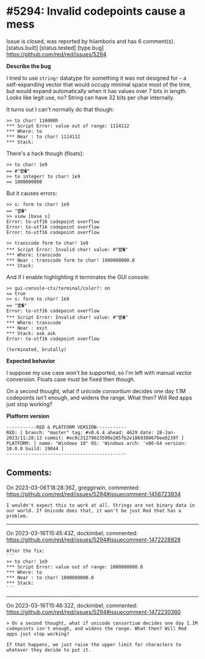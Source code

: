 
#5294: Invalid codepoints cause a mess
================================================================================
Issue is closed, was reported by hiiamboris and has 6 comment(s).
[status.built] [status.tested] [type.bug]
<https://github.com/red/red/issues/5294>

**Describe the bug**

I tried to use `string!` datatype for something it was not designed for - a self-expanding vector that would occupy minimal space most of the time, but would expand automatically when it has values over 7 bits in length. Looks like legit use, no? String can have 32 bits per char internally.

It turns out I can't normally do that though:
```
>> to char! 110000h
*** Script Error: value out of range: 1114112
*** Where: to
*** Near : to char! 1114112
*** Stack:
```

There's a hack though (floats):
```
>> to char! 1e9
== #"빲�"
>> to integer! to char! 1e9
== 1000000000
```

But it causes errors:
```
>> s: form to char! 1e9
== "빲�"
>> view [base s]
Error: to-utf16 codepoint overflow
Error: to-utf16 codepoint overflow
Error: to-utf16 codepoint overflow

>> transcode form to char! 1e9
*** Script Error: Invalid char! value: #"빲�"
*** Where: transcode
*** Near : transcode form to char! 1000000000.0
*** Stack:
```

And if I enable highlighting it terminates the GUI console:
```
>> gui-console-ctx/terminal/color?: on
== true
>> s: form to char! 1e9
== "빲�"
Error: to-utf16 codepoint overflow
*** Script Error: Invalid char! value: #"빲�"
*** Where: transcode
*** Near : exit
*** Stack: ask ask
Error: to-utf16 codepoint overflow

(terminated, brutally)
```

**Expected behavior**

I suppose my use case won't be supported, so I'm left with manual vector conversion. 
Floats case must be fixed then though.

On a second thought, what if unicode *consortium* decides one day 1.1M codepoints isn't enough, and widens the range. What then? Will Red apps just stop working?

**Platform version**
```
-----------RED & PLATFORM VERSION----------- 
RED: [ branch: "master" tag: #v0.6.4 ahead: 4629 date: 28-Jan-2023/11:28:13 commit: #ec0c31279023590e285fb2e1869380670ee0239f ]
PLATFORM: [ name: "Windows 10" OS: 'Windows arch: 'x86-64 version: 10.0.0 build: 19044 ]
--------------------------------------------
```


Comments:
--------------------------------------------------------------------------------

On 2023-03-06T18:28:36Z, greggirwin, commented:
<https://github.com/red/red/issues/5294#issuecomment-1456723934>

    I wouldn't expect this to work at all. Strings are not binary data in our world. If Unicode does that, it won't be just Red that has a problem.

--------------------------------------------------------------------------------

On 2023-03-16T15:45:43Z, dockimbel, commented:
<https://github.com/red/red/issues/5294#issuecomment-1472228928>

    After the fix:
    ```
    >> to char! 1e9
    *** Script Error: value out of range: 1000000000.0
    *** Where: to
    *** Near : to char! 1000000000.0
    *** Stack: 
    ```

--------------------------------------------------------------------------------

On 2023-03-16T15:46:32Z, dockimbel, commented:
<https://github.com/red/red/issues/5294#issuecomment-1472230360>

    > On a second thought, what if unicode consortium decides one day 1.1M codepoints isn't enough, and widens the range. What then? Will Red apps just stop working?
    
    If that happens, we just raise the upper limit for characters to whatever they decide to put it. 

